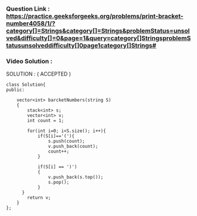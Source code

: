 ### Question Link : https://practice.geeksforgeeks.org/problems/print-bracket-number4058/1/?category[]=Strings&category[]=Strings&problemStatus=unsolved&difficulty[]=0&page=1&query=category[]StringsproblemStatusunsolveddifficulty[]0page1category[]Strings#

### Video Solution : 


SOLUTION : ( ACCEPTED )

```
class Solution{
public:	

	vector<int> barcketNumbers(string S)
	{
	    stack<int> s;
	    vector<int> v;
	    int count = 1;
	    
	    for(int i=0; i<S.size(); i++){
	        if(S[i]=='('){
	            s.push(count);
	            v.push_back(count);
	            count++;
	        }
	        
	        if(S[i] == ')')
	        {
	            v.push_back(s.top());
	            s.pop();
	        }
	  }
	    return v;
	}
};
```